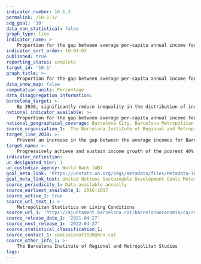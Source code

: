 ```yaml
---
indicator_number: 10.1.3
permalink: /10-1-3/
sdg_goal: '10'
data_non_statistical: false
graph_type: line
indicator_name: >-
    Proportion for the gap between average per-capita annual income for Barcelona city and the Barcelona Metropolitan Area
indicator_sort_order: 10-01-03
published: true
reporting_status: complete
target_id: '10.1'
graph_title: >-
    Proportion for the gap between average per-capita annual income for Barcelona city and the Barcelona Metropolitan Area
data_show_map: false
computation_units: Percentage
data_disaggregation_information: 
barcelona_target: >-
    By 2030, significantly reduce inequality in the distribution of income in Barcelona, while preventing the city’s average Gross Available Family Income differing from the Metropolitan average
national_indicator_available: >-
    Proportion for the gap between average per-capita annual income for Barcelona city and the Barcelona Metropolitan Area
national_geographical_coverage: Barcelona City, Barcelona Metropolitan Area
source_organisation_1:  The Barcelona Institute of Regional and Metropolitan Studies 
target_line_2030: >-
    Prevent an increase in the gap between the average incomes for Barcelona and the Barcelona Metropolitan Area. Target value 2030: Equal to or less than 11.1%
target_name: >-
    Progressively achieve and sustain income growth of the poorest 40% of the population at a rate higher than the national average
indicator_definition:
un_designated_tier: 1
un_custodian_agency: World Bank (WB)
goal_meta_link: 'https://unstats.un.org/sdgs/metadata/files/Metadata-10-01-01.pdf'
goal_meta_link_text: United Nations Sustainable Development Goals Metadata (pdf 894kB)
source_periodicity_1: Data available annually
source_earliest_available_1: 2016-2017
source_active_1: true
source_url_text_1: >-
    Metropolitan Statistics on Living Conditions
source_url_1: 'https://ajuntament.barcelona.cat/barcelonaeconomia/ca/renda-familiar'
source_release_date_1: '2021-04-27'
source_next_release_1: '2022-04-27'
source_statistical_classification_1: 
source_contact_1: comissionat2030@bcn.cat
source_other_info_1: >-
    The Barcelona Institute of Regional and Metropolitan Studies 
tags:
---
```

